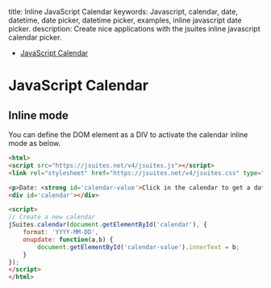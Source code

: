 title: Inline JavaScript Calendar
keywords: Javascript, calendar, date, datetime, date picker, datetime picker, examples, inline javascript date picker.
description: Create nice applications with the jsuites inline javascript calendar picker.

* [JavaScript Calendar](/docs/v4/javascript-calendar)

JavaScript Calendar
===================

Inline mode
-----------

You can define the DOM element as a DIV to activate the calendar inline mode as below.  

```html
<html>
<script src="https://jsuites.net/v4/jsuites.js"></script>
<link rel="stylesheet" href="https://jsuites.net/v4/jsuites.css" type="text/css" />

<p>Date: <strong id='calendar-value'>Click in the calendar to get a date</strong></p>
<div id='calendar'></div>

<script>
// Create a new calendar
jSuites.calendar(document.getElementById('calendar'), {
    format: 'YYYY-MM-DD',
    onupdate: function(a,b) {
        document.getElementById('calendar-value').innerText = b;
    }
});
</script>
</html>
```

